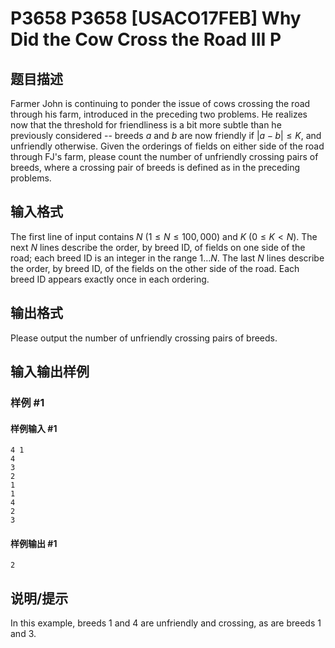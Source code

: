 # P3658 P3658 [USACO17FEB] Why Did the Cow Cross the Road III P

## 题目描述

Farmer John is continuing to ponder the issue of cows crossing the road through his farm, introduced in the preceding two problems. He realizes now that the threshold for friendliness is a bit more subtle than he previously considered -- breeds $a$ and $b$ are now friendly if $|a - b| \leq K$, and unfriendly otherwise.
Given the orderings of fields on either side of the road through FJ's farm, please count the number of unfriendly crossing pairs of breeds, where a crossing pair of breeds is defined as in the preceding problems.



## 输入格式

The first line of input contains $N$ ($1 \leq N \leq 100,000$) and $K$ ($0 \leq K < N$). The next $N$ lines describe the order, by breed ID, of fields on one side of the road; each breed ID is an integer in the range $1 \ldots N$. The last $N$ lines describe the order, by breed ID, of the fields on the other side of the road. Each breed ID appears exactly once in each ordering.


## 输出格式

Please output the number of unfriendly crossing pairs of breeds.



## 输入输出样例

### 样例 #1

#### 样例输入 #1

```
4 1
4
3
2
1
1
4
2
3
```

#### 样例输出 #1

```
2
```

## 说明/提示

In this example, breeds 1 and 4 are unfriendly and crossing, as are breeds 1 and 3.


